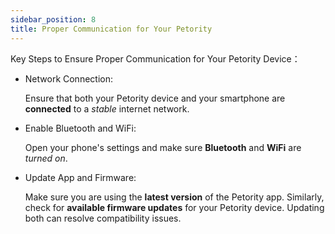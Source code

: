 ```yaml
---
sidebar_position: 8
title: Proper Communication for Your Petority
---
```


Key Steps to Ensure Proper Communication for Your Petority Device：

+ Network Connection: 

	Ensure that both your Petority device and your smartphone are **connected** to a *stable* internet network.
+ Enable Bluetooth and WiFi: 

	Open your phone's settings and make sure **Bluetooth** and **WiFi** are *turned on*. 
+ Update App and Firmware: 

	Make sure you are using the **latest version** of the Petority app. Similarly, check for **available firmware updates** for your Petority device. Updating both can resolve compatibility issues.
